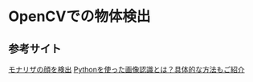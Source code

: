 # OpenCVでの物体検出

## 参考サイト

[モナリザの顔を検出](https://weblabo.oscasierra.net/python/opencv-object-detection-tutorial-1.html)
[Pythonを使った画像認識とは？具体的な方法もご紹介](https://products.sint.co.jp/aisia-ad/blog/python-image-recognition)
